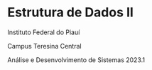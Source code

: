 # Estrutura de Dados II

Instituto Federal do Piauí

Campus Teresina Central

Análise e Desenvolvimento de Sistemas 2023.1
